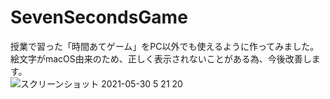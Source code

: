 # SevenSecondsGame
授業で習った「時間あてゲーム」をPC以外でも使えるように作ってみました。<br>
絵文字がmacOS由来のため、正しく表示されないことがある為、今後改善します。<br>
![スクリーンショット 2021-05-30 5 21 20](https://user-images.githubusercontent.com/67646107/120083921-1cf9d900-c107-11eb-8cf1-f5c307ecbd9e.png)

